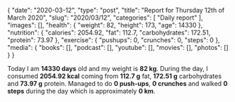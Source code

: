 {
    "date": "2020-03-12",
    "type": "post",
    "title": "Report for Thursday 12th of March 2020",
    "slug": "2020\/03\/12",
    "categories": [
        "Daily report"
    ],
    "images": [],
    "health": {
        "weight": 82,
        "height": 173,
        "age": 14330
    },
    "nutrition": {
        "calories": 2054.92,
        "fat": 112.7,
        "carbohydrates": 172.51,
        "protein": 73.97
    },
    "exercise": {
        "pushups": 0,
        "crunches": 0,
        "steps": 0
    },
    "media": {
        "books": [],
        "podcast": [],
        "youtube": [],
        "movies": [],
        "photos": []
    }
}

Today I am <strong>14330 days</strong> old and my weight is <strong>82 kg</strong>. During the day, I consumed <strong>2054.92 kcal</strong> coming from <strong>112.7 g</strong> fat, <strong>172.51 g</strong> carbohydrates and <strong>73.97 g</strong> protein. Managed to do <strong>0 push-ups</strong>, <strong>0 crunches</strong> and walked <strong>0 steps</strong> during the day which is approximately <strong>0 km</strong>.